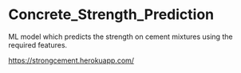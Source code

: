 # Concrete_Strength_Prediction
ML model which predicts the strength on cement mixtures using the required features.


https://strongcement.herokuapp.com/
